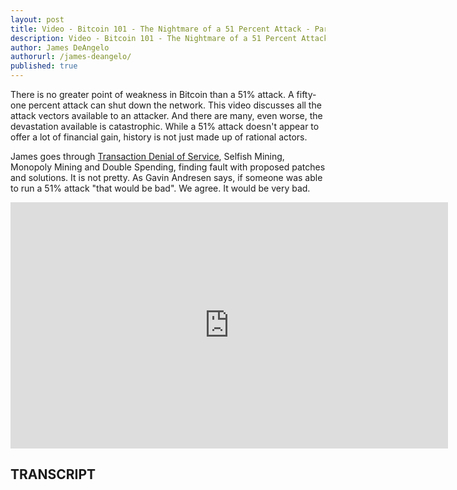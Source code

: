 ```yaml
---
layout: post
title: Video - Bitcoin 101 - The Nightmare of a 51 Percent Attack - Part 2 - How to Destroy Bitcoin
description: Video - Bitcoin 101 - The Nightmare of a 51 Percent Attack - Part 2 - How to Destroy Bitcoin
author: James DeAngelo
authorurl: /james-deangelo/
published: true
---
```


<p>There is no greater point of weakness in Bitcoin than a 51% attack. A fifty-one percent attack can shut down the network. This video discusses all the attack vectors available to an attacker. And there are many, even worse, the devastation available is catastrophic. While a 51% attack doesn't appear to offer a lot of financial gain, history is not just made up of rational actors. </p>

<p>James goes through <a href="/confidential-transactions/">Transaction Denial of Service</a>, Selfish Mining, Monopoly Mining and Double Spending, finding fault with proposed patches and solutions. It is not pretty. As Gavin Andresen says, if someone was able to run a 51% attack "that would be bad". We agree. It would be very bad.</p>

<center><iframe width="700" height="394" src="https://www.youtube.com/embed/Kjtgp5h-jEY?list=PLzctEq7iZD-7-DgJM604zsndMapn9ff6q" frameborder="0" allowfullscreen></iframe></center>

<h2>TRANSCRIPT</h2>
